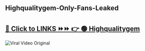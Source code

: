 
 ## Highqualitygem-Only-Fans-Leaked

# <h2><a href="https://clipsfans.com/Highqualitygem&ref=git">🔗 Click to LINKS ⏩⏩ 👉 🟢 Highqualitygem </a></h2>

<a href="https://clipsfans.com/Highqualitygem&ref=git" rel="nofollow" data-target="animated-image.originalLink"><img src="https://i.ibb.co.com/xMMVF88/686577567.gif" alt="Viral Video Original" style="max-width: 100%; display: inline-block;" data-target="animated-image.originalImage"></a>
